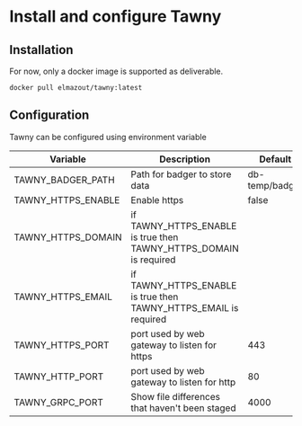 # Install and configure Tawny


## Installation

For now, only a docker image is supported as deliverable.

```
docker pull elmazout/tawny:latest
```



## Configuration

Tawny can be configured using environment variable

| Variable | Description | Default
| --- | --- | --- |
| TAWNY_BADGER_PATH | Path for badger to store data | db-temp/badger 
| TAWNY_HTTPS_ENABLE | Enable https | false
| TAWNY_HTTPS_DOMAIN | if TAWNY_HTTPS_ENABLE is true then TAWNY_HTTPS_DOMAIN is required  | 
| TAWNY_HTTPS_EMAIL | if TAWNY_HTTPS_ENABLE is true then TAWNY_HTTPS_EMAIL is required |
| TAWNY_HTTPS_PORT | port used by web gateway to listen for https | 443
| TAWNY_HTTP_PORT | port used by web gateway to listen for http | 80
| TAWNY_GRPC_PORT| Show file differences that haven't been staged | 4000